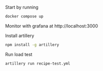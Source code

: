 Start by running
```bash
docker compose up
```

Monitor with grafana at http://localhost:3000

Install artillery

```bash
npm install -g artillery
```

Run load test
```bash
artillery run recipe-test.yml
```
